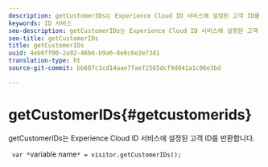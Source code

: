```yaml
---
description: getCustomerIDs는 Experience Cloud ID 서비스에 설정된 고객 ID를 반환합니다.
keywords: ID 서비스
seo-description: getCustomerIDs는 Experience Cloud ID 서비스에 설정된 고객 ID를 반환합니다.
seo-title: getCustomerIDs
title: getCustomerIDs
uuid: 4eb6ff00-2a92-46b6-b9a6-8e0c6e2e73d1
translation-type: ht
source-git-commit: bb687c1cd14aae7faef2565dcf9d041a1c06e3bd

---
```



# getCustomerIDs{#getcustomerids}

getCustomerIDs는 Experience Cloud ID 서비스에 설정된 고객 ID를 반환합니다.

<!--
Is there anything else we can say about this??
-->

` var *`variable name`* = visitor.getCustomerIDs();`
